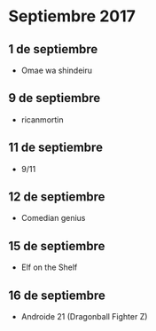 Septiembre 2017
===========

## 1 de septiembre

 - Omae wa shindeiru 

## 9 de septiembre
 - ricanmortin
 
## 11 de septiembre
 - 9/11
 
## 12 de septiembre
 - Comedian genius
 
## 15 de septiembre
 - Elf on the Shelf
 
## 16 de septiembre
 - Androide 21 (Dragonball Fighter Z)
